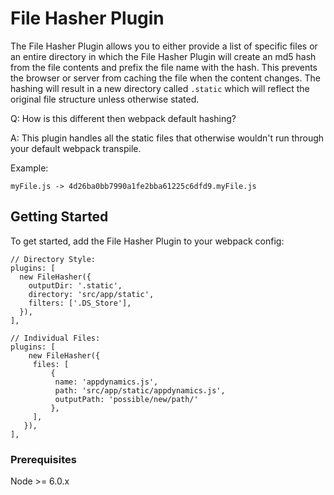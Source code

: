 # File Hasher Plugin

The File Hasher Plugin allows you to either provide a list of specific files or an entire directory in which the File Hasher Plugin will create an md5 hash from the file contents and prefix the file name with the hash. This prevents the browser or server from caching the file when the content changes. The hashing will result in a new directory called `.static` which will reflect the original file structure unless otherwise stated.

Q: How is this different then webpack default hashing?

A: This plugin handles all the static files that otherwise wouldn't run through your default webpack transpile.

Example:
```
myFile.js -> 4d26ba0bb7990a1fe2bba61225c6dfd9.myFile.js
```

## Getting Started

To get started, add the File Hasher Plugin to your webpack config:
```
// Directory Style:
plugins: [
  new FileHasher({
    outputDir: '.static',
    directory: 'src/app/static',
    filters: ['.DS_Store'],
  }),
],
```
```
// Individual Files:
plugins: [
	new FileHasher({
	 files: [
		 {
          name: 'appdynamics.js',
          path: 'src/app/static/appdynamics.js',
          outputPath: 'possible/new/path/'
		 },
	 ],
   }),
],
```

### Prerequisites

Node >= 6.0.x
